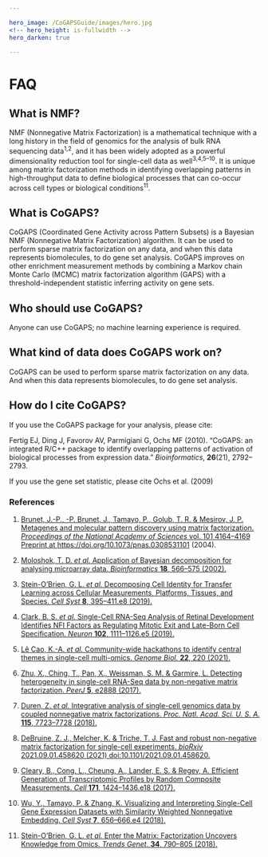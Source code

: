 ```yaml
---

hero_image: /CoGAPSGuide/images/hero.jpg
<!-- hero_height: is-fullwidth -->
hero_darken: true

---
```


# FAQ

## What is NMF?

NMF (Nonnegative Matrix Factorization) is a mathematical technique with a long history in the field of genomics for the analysis of bulk RNA sequencing data<sup>1,2</sup>, and it has been widely adopted as a powerful dimensionality reduction tool for single-cell data as well<sup>3,4,5–10</sup>. It is unique among matrix factorization methods in identifying overlapping patterns in high-throughput data to define biological processes that can co-occur across cell types or biological conditions<sup>11</sup>.

## What is CoGAPS?

CoGAPS (Coordinated Gene Activity across Pattern Subsets) is a Bayesian NMF (Nonnegative Matrix Factorization) algorithm. It can be used to perform sparse matrix factorization on any data, and when this data represents biomolecules, to do gene set analysis. CoGAPS improves on other enrichment measurement methods by combining a Markov chain Monte Carlo (MCMC) matrix factorization algorithm (GAPS) with a threshold-independent statistic inferring activity on gene sets.

## Who should use CoGAPS?

Anyone can use CoGAPS; no machine learning experience is required.

## What kind of data does CoGAPS work on?

CoGAPS can be used to perform sparse matrix factorization on any data. And when this data represents biomolecules, to do gene set analysis.

## How do I cite CoGAPS?

If you use the CoGAPS package for your analysis, please cite:

Fertig EJ, Ding J, Favorov AV, Parmigiani G, Ochs MF (2010). “CoGAPS: an integrated R/C++ package to identify overlapping patterns of activation of biological processes from expression data.” <em>Bioinformatics</em>, **26**(21), 2792–2793.

If you use the gene set statistic, please cite Ochs et al. (2009)

### References

1. <a href="http://dx.doi.org/10.1073/pnas.0308531101" target="_blank">Brunet, J.-P., -P. Brunet, J., Tamayo, P., Golub, T. R. & Mesirov, J. P. Metagenes and molecular pattern discovery using matrix factorization. <em>Proceedings of the National Academy of Sciences</em> vol. 101 4164–4169 Preprint at https://doi.org/10.1073/pnas.0308531101 (2004).</a>
  
2. <a href="https://www.researchgate.net/publication/11355743_Application_of_Bayesian_Decomposition_for_analysing_microarray_data" target="_blank">Moloshok, T. D. <em>et al.</em> Application of Bayesian decomposition for analysing microarray data. <em>Bioinformatics</em> <strong>18</strong>, 566–575 (2002).</a>

3. <a href="https://www.biorxiv.org/content/10.1101/395004v2" target="_blank">Stein-O’Brien, G. L. <em>et al.</em> Decomposing Cell Identity for Transfer Learning across Cellular Measurements, Platforms, Tissues, and Species. <em>Cell Syst</em> <strong>8</strong>, 395–411.e8 (2019).</a>
  
4. <a href="https://www.researchgate.net/publication/333299631_Single-Cell_RNA-Seq_Analysis_of_Retinal_Development_Identifies_NFI_Factors_as_Regulating_Mitotic_Exit_and_Late-Born_Cell_Specification" target="_blank">Clark, B. S. <em>et al.</em> Single-Cell RNA-Seq Analysis of Retinal Development Identifies NFI Factors as Regulating Mitotic Exit and Late-Born Cell Specification. <em>Neuron</em> <strong>102</strong>, 1111–1126.e5 (2019).</a>

5. <a href="https://genomebiology.biomedcentral.com/articles/10.1186/s13059-021-02433-9" target="_blank">Lê Cao, K.-A. <em>et al.</em> Community-wide hackathons to identify central themes in single-cell multi-omics. <em>Genome Biol.</em> <strong>22</strong>, 220 (2021).</a>

6. <a href="https://peerj.com/articles/2888/" target="_blank">Zhu, X., Ching, T., Pan, X., Weissman, S. M. & Garmire, L. Detecting heterogeneity in single-cell RNA-Seq data by non-negative matrix factorization. <em>PeerJ</em> <strong>5</strong>, e2888 (2017).</a>

7. <a href="https://www.biorxiv.org/content/10.1101/312348v1.full" target="_blank">Duren, Z. <em>et al.</em> Integrative analysis of single-cell genomics data by coupled nonnegative matrix factorizations. <em>Proc. Natl. Acad. Sci. U. S. A.</em> <strong>115</strong>, 7723–7728 (2018).</a>

8. <a href="https://www.biorxiv.org/content/10.1101/2021.09.01.458620v1" target="_blank">DeBruine, Z. J., Melcher, K. & Triche, T. J. Fast and robust non-negative matrix factorization for single-cell experiments. <em>bioRxiv</em> 2021.09.01.458620 (2021) doi:10.1101/2021.09.01.458620.</a>

9. <a href="https://www.researchgate.net/publication/321113502_Efficient_Generation_of_Transcriptomic_Profiles_by_Random_Composite_Measurements" target="_blank">Cleary, B., Cong, L., Cheung, A., Lander, E. S. & Regev, A. Efficient Generation of Transcriptomic Profiles by Random Composite Measurements. <em>Cell</em> <strong>171</strong>, 1424–1436.e18 (2017).</a>

10. <a href="https://www.biorxiv.org/content/10.1101/276261v5" target="_blank">Wu, Y., Tamayo, P. & Zhang, K. Visualizing and Interpreting Single-Cell Gene Expression Datasets with Similarity Weighted Nonnegative Embedding. <em>Cell Syst</em> <strong>7</strong>, 656–666.e4 (2018).</a>

11. <a href="https://www.cell.com/trends/genetics/fulltext/S0168-9525(18)30124-0" target="_blank">Stein-O’Brien, G. L. <em>et al.</em> Enter the Matrix: Factorization Uncovers Knowledge from Omics. <em>Trends Genet</em>. <strong>34</strong>, 790–805 (2018).</a>

